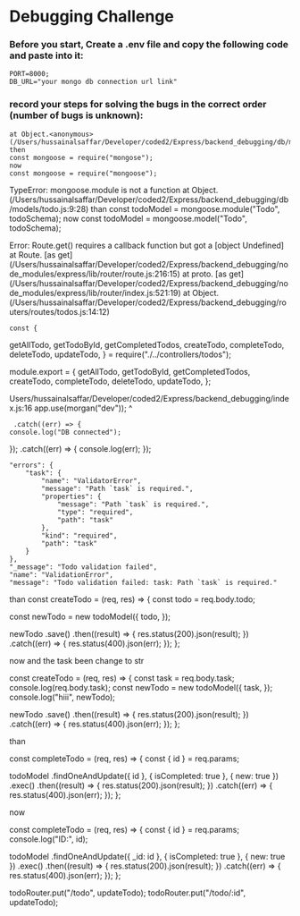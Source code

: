# Debugging Challenge

### Before you start, Create a .env file and copy the following code and paste into it:

```
PORT=8000;
DB_URL="your mongo db connection url link"
```

### record your steps for solving the bugs in the correct order (number of bugs is unknown):

    at Object.<anonymous> (/Users/hussainalsaffar/Developer/coded2/Express/backend_debugging/db/models/todo.js:10:28)
    then
    const mongoose = require("mongose");
    now
    const mongoose = require("mongoose");

TypeError: mongoose.module is not a function
at Object.<anonymous> (/Users/hussainalsaffar/Developer/coded2/Express/backend_debugging/db/models/todo.js:9:28)
than
const todoModel = mongoose.module("Todo", todoSchema);
now
const todoModel = mongoose.model("Todo", todoSchema);

Error: Route.get() requires a callback function but got a [object Undefined]
at Route.<computed> [as get] (/Users/hussainalsaffar/Developer/coded2/Express/backend_debugging/node_modules/express/lib/router/route.js:216:15)
at proto.<computed> [as get] (/Users/hussainalsaffar/Developer/coded2/Express/backend_debugging/node_modules/express/lib/router/index.js:521:19)
at Object.<anonymous> (/Users/hussainalsaffar/Developer/coded2/Express/backend_debugging/routers/routes/todos.js:14:12)

    const {

getAllTodo,
getTodoById,
getCompletedTodos,
createTodo,
completeTodo,
deleteTodo,
updateTodo,
} = require("./../controllers/todos");

module.export = {
getAllTodo,
getTodoById,
getCompletedTodos,
createTodo,
completeTodo,
deleteTodo,
updateTodo,
};

Users/hussainalsaffar/Developer/coded2/Express/backend_debugging/index.js:16
app.use(morgan("dev"));
^

     .catch((err) => {
    console.log("DB connected");

});
.catch((err) => {
console.log(err);
});

    "errors": {
        "task": {
            "name": "ValidatorError",
            "message": "Path `task` is required.",
            "properties": {
                "message": "Path `task` is required.",
                "type": "required",
                "path": "task"
            },
            "kind": "required",
            "path": "task"
        }
    },
    "_message": "Todo validation failed",
    "name": "ValidationError",
    "message": "Todo validation failed: task: Path `task` is required."

than
const createTodo = (req, res) => {
const todo = req.body.todo;

const newTodo = new todoModel({
todo,
});

newTodo
.save()
.then((result) => {
res.status(200).json(result);
})
.catch((err) => {
res.status(400).json(err);
});
};

now and the task been change to str

const createTodo = (req, res) => {
const task = req.body.task;
console.log(req.body.task);
const newTodo = new todoModel({
task,
});
console.log("hiii", newTodo);

newTodo
.save()
.then((result) => {
res.status(200).json(result);
})
.catch((err) => {
res.status(400).json(err);
});
};

than

const completeTodo = (req, res) => {
const { id } = req.params;

todoModel
.findOneAndUpdate({ id }, { isCompleted: true }, { new: true })
.exec()
.then((result) => {
res.status(200).json(result);
})
.catch((err) => {
res.status(400).json(err);
});
};

now

const completeTodo = (req, res) => {
const { id } = req.params;
console.log("ID:", id);

todoModel
.findOneAndUpdate({ \_id: id }, { isCompleted: true }, { new: true })
.exec()
.then((result) => {
res.status(200).json(result);
})
.catch((err) => {
res.status(400).json(err);
});
};

todoRouter.put("/todo", updateTodo);
todoRouter.put("/todo/:id", updateTodo);

